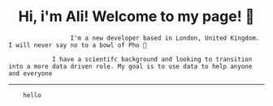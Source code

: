   <h1 align="center"> Hi, i'm Ali! Welcome to my page! 👋 </h1>

                     I'm a new developer based in London, United Kingdom. I will never say no to a bowl of Pho 🍜
                       
                I have a scientifc background and looking to transition into a more data driven role. My goal is to use data to help anyone and everyone 
                                  
                              
        
---
        hello


<!--
**alih92/alih92** is a ✨ _special_ ✨ repository because its `README.md` (this file) appears on your GitHub profile.

Here are some ideas to get you started:

- 🔭 I’m currently working on ...
- 🌱 I’m currently learning ...
- 👯 I’m looking to collaborate on ...
- 🤔 I’m looking for help with ...
- 💬 Ask me about ...
- 📫 How to reach me: ...
- 😄 Pronouns: ...
- ⚡ Fun fact: ...
-->

